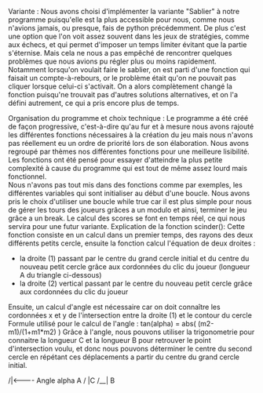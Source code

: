 Variante : 
Nous avons choisi d'implémenter la variante "Sablier" à notre programme puisqu'elle est la plus accessible pour nous, comme nous n'avions jamais, ou presque, fais de python précédemment. De plus c'est une option que l'on voit assez souvent dans les jeux de stratégies, comme aux échecs, et qui permet d'imposer un temps limiter évitant que la partie s'éternise. Mais cela ne nous a pas empêché de rencontrer quelques problèmes que nous avions pu régler plus ou moins rapidement. Notamment lorsqu'on voulait faire le sablier, on est parti d'une fonction qui faisait un compte-à-rebours, or le problème était qu'on ne pouvait pas cliquer lorsque celui-ci s'activait. On a alors complètement changé la fonction puisqu'ne trouvait pas d'autres solutions alternatives, et on l'a défini autrement, ce qui a pris encore plus de temps.

Organisation du programme et choix technique :
Le programme a été créé de façon progressive, c'est-à-dire qu'au fur et à mesure nous avons rajouté les différentes fonctions nécessaires à la création du jeu mais nous n'avons pas réellement eu un ordre de priorité lors de son élaboration. Nous avons regroupé par thèmes nos différentes fonctions pour une meilleure lisibilité. Les fonctions ont été pensé pour essayer d'atteindre la plus petite complexité à cause du programme qui est tout de même assez lourd mais fonctionnel.  
Nous n'avons pas tout mis dans des fonctions comme par exemples, les différentes variables qui sont initialiser au début d'une boucle. Nous avons pris le choix d'utiliser une boucle while true car il est plus simple pour nous de gérer les tours des joueurs grâces a un modulo et ainsi, terminer le jeu grâce a un break. Le calcul des scores se font en temps réel, ce qui nous servira pour une futur variante.
Explication de la fonction scinder():
Cette fonction consiste en un calcul dans un premier temps, des rayons des deux différents petits cercle, ensuite la fonction calcul l'équation de deux droites : 
- la droite (1) passant par le centre du grand cercle initial et du centre du nouveau petit cercle grâce aux cordonnées du clic du joueur (longueur A du triangle ci-dessous)
- la droite (2) vertical passant par le centre du nouveau petit cercle grâce aux cordonnées du clic du joueur

Ensuite, un calcul d'angle est nécessaire car on doit connaître les cordonnées x et y de l'intersection entre la droite (1) et le contour du cercle
Formule utilisé pour le calcul de l'angle : tan(alpha) = abs( (m2-m1)/(1+m1\*m2) )
Grâce à l'angle, nous pouvons utiliser la trigonometrie pour connaitre la longueur C et la longueur B pour retrouver le point d'intersection voulu,
et donc nous pouvons déterminer le centre du second cercle en répétant ces déplacements a partir du centre du grand cercle initial.

   /|<---- Angle alpha
A / |C
 /__|
  B
